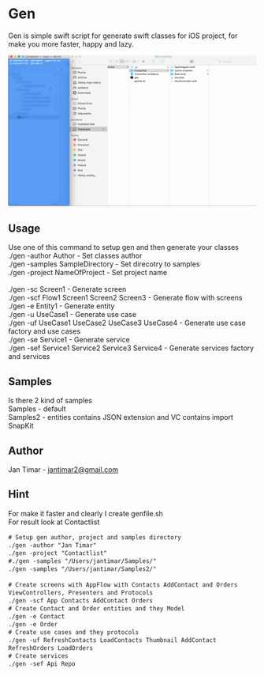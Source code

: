 # Gen
Gen is simple swift script for generate swift classes for iOS project, for make you more faster, happy and lazy.

![](https://github.com/jantimar/Gen/blob/master/gen.gif)

## Usage
Use one of this command to setup gen and then generate your classes<br />
./gen -author Author							- Set classes author<br />
./gen -samples SampleDirectory					- Set direcotry to samples<br />
./gen -project NameOfProject					- Set project name<br />
<br />
./gen -sc Screen1								- Generate screen<br />
./gen -scf Flow1 Screen1 Screen2 Screen3        - Generate flow with screens<br />
./gen -e Entity1                                - Generate entity<br />
./gen -u UseCase1								- Generate use case<br />
./gen -uf UseCase1 UseCase2 UseCase3 UseCase4	- Generate use case factory and use cases<br />
./gen -se Service1                              - Generate service<br />
./gen -sef Service1 Service2 Service3 Service4  - Generate services factory and services<br />

## Samples
Is there 2 kind of samples<br />
Samples - default<br />
Samples2 - entities contains JSON extension and VC contains import SnapKit<br />

## Author
Jan Timar - jantimar2@gmail.com

## Hint
For make it faster and clearly I create genfile.sh<br />
For result look at Contactlist<br />

```
# Setup gen author, project and samples directory
./gen -author "Jan Timar"
./gen -project "Contactlist"
#./gen -samples "/Users/jantimar/Samples/"
./gen -samples "/Users/jantimar/Samples2/"

# Create screens with AppFlow with Contacts AddContact and Orders ViewControllers, Presenters and Protocols
./gen -scf App Contacts AddContact Orders
# Create Contact and Order entities and they Model
./gen -e Contact
./gen -e Order
# Create use cases and they protocols
./gen -uf RefreshContacts LoadContacts Thumbnail AddContact RefreshOrders LoadOrders
# Create services
./gen -sef Api Repo
```
